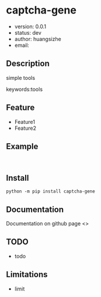 
# captcha-gene

+ version: 0.0.1
+ status: dev
+ author: huangsizhe
+ email: 

## Description

simple tools


keywords:tools

## Feature

+ Feature1
+ Feature2

## Example

```


````

## Install

`python -m pip install captcha-gene`


## Documentation

Documentation on github page <>



## TODO

+ todo

## Limitations

+ limit

